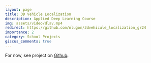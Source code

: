 ```yaml
---
layout: page
title: 3D Vehicle Localization
description: Applied Deep Learning Course
img: assets/video/dlav.mp4
redirect: https://github.com/nlugon/3dvehicule_localization_gr24
importance: 2
category: School Projects
giscus_comments: true
---
```



For now, see project on <a href="https://github.com/nlugon/Robot-Comp">Github</a>.


